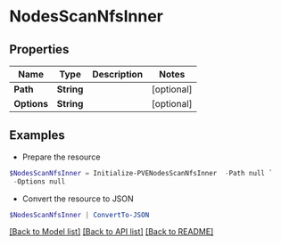 # NodesScanNfsInner
## Properties

Name | Type | Description | Notes
------------ | ------------- | ------------- | -------------
**Path** | **String** |  | [optional] 
**Options** | **String** |  | [optional] 

## Examples

- Prepare the resource
```powershell
$NodesScanNfsInner = Initialize-PVENodesScanNfsInner  -Path null `
 -Options null
```

- Convert the resource to JSON
```powershell
$NodesScanNfsInner | ConvertTo-JSON
```

[[Back to Model list]](../README.md#documentation-for-models) [[Back to API list]](../README.md#documentation-for-api-endpoints) [[Back to README]](../README.md)

